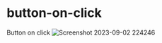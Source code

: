# button-on-click
 Button on click
 ![Screenshot 2023-09-02 224246](https://github.com/divyavaland1609/button-on-click/assets/142478256/2e431800-e8e3-4fd2-aab0-42a1d629a0ac)

